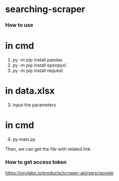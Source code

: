# searching-scraper

### How to use

# in cmd
1. py -m pip install pandas
2. py -m pip install openpyxl
3. py -m pip install request


# in data.xlsx
3. input the parameters


# in cmd
4. py main.py

Then, we can get the file with related link

### How to get access token

https://oxylabs.io/products/scraper-api/serp/google
